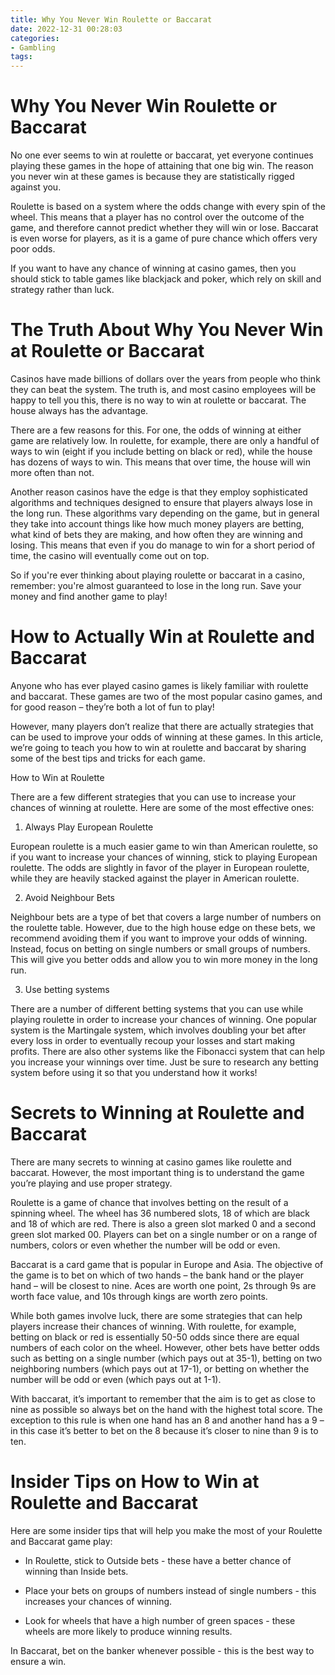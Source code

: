 ```yaml
---
title: Why You Never Win Roulette or Baccarat
date: 2022-12-31 00:28:03
categories:
- Gambling
tags:
---
```



#  Why You Never Win Roulette or Baccarat

No one ever seems to win at roulette or baccarat, yet everyone continues playing these games in the hope of attaining that one big win. The reason you never win at these games is because they are statistically rigged against you.

Roulette is based on a system where the odds change with every spin of the wheel. This means that a player has no control over the outcome of the game, and therefore cannot predict whether they will win or lose. Baccarat is even worse for players, as it is a game of pure chance which offers very poor odds.

If you want to have any chance of winning at casino games, then you should stick to table games like blackjack and poker, which rely on skill and strategy rather than luck.

#  The Truth About Why You Never Win at Roulette or Baccarat 

Casinos have made billions of dollars over the years from people who think they can beat the system. The truth is, and most casino employees will be happy to tell you this, there is no way to win at roulette or baccarat. The house always has the advantage.

There are a few reasons for this. For one, the odds of winning at either game are relatively low. In roulette, for example, there are only a handful of ways to win (eight if you include betting on black or red), while the house has dozens of ways to win. This means that over time, the house will win more often than not.

Another reason casinos have the edge is that they employ sophisticated algorithms and techniques designed to ensure that players always lose in the long run. These algorithms vary depending on the game, but in general they take into account things like how much money players are betting, what kind of bets they are making, and how often they are winning and losing. This means that even if you do manage to win for a short period of time, the casino will eventually come out on top.

So if you're ever thinking about playing roulette or baccarat in a casino, remember: you're almost guaranteed to lose in the long run. Save your money and find another game to play!

#  How to Actually Win at Roulette and Baccarat 

Anyone who has ever played casino games is likely familiar with roulette and baccarat. These games are two of the most popular casino games, and for good reason – they’re both a lot of fun to play!

However, many players don’t realize that there are actually strategies that can be used to improve your odds of winning at these games. In this article, we’re going to teach you how to win at roulette and baccarat by sharing some of the best tips and tricks for each game.

How to Win at Roulette 

There are a few different strategies that you can use to increase your chances of winning at roulette. Here are some of the most effective ones:

1. Always Play European Roulette 

European roulette is a much easier game to win than American roulette, so if you want to increase your chances of winning, stick to playing European roulette. The odds are slightly in favor of the player in European roulette, while they are heavily stacked against the player in American roulette.

2. Avoid Neighbour Bets 

Neighbour bets are a type of bet that covers a large number of numbers on the roulette table. However, due to the high house edge on these bets, we recommend avoiding them if you want to improve your odds of winning. Instead, focus on betting on single numbers or small groups of numbers. This will give you better odds and allow you to win more money in the long run.

3. Use betting systems 

There are a number of different betting systems that you can use while playing roulette in order to increase your chances of winning. One popular system is the Martingale system, which involves doubling your bet after every loss in order to eventually recoup your losses and start making profits. There are also other systems like the Fibonacci system that can help you increase your winnings over time. Just be sure to research any betting system before using it so that you understand how it works!

#  Secrets to Winning at Roulette and Baccarat 

There are many secrets to winning at casino games like roulette and baccarat. However, the most important thing is to understand the game you’re playing and use proper strategy.

Roulette is a game of chance that involves betting on the result of a spinning wheel. The wheel has 36 numbered slots, 18 of which are black and 18 of which are red. There is also a green slot marked 0 and a second green slot marked 00. Players can bet on a single number or on a range of numbers, colors or even whether the number will be odd or even.

Baccarat is a card game that is popular in Europe and Asia. The objective of the game is to bet on which of two hands – the bank hand or the player hand – will be closest to nine. Aces are worth one point, 2s through 9s are worth face value, and 10s through kings are worth zero points.

While both games involve luck, there are some strategies that can help players increase their chances of winning. With roulette, for example, betting on black or red is essentially 50-50 odds since there are equal numbers of each color on the wheel. However, other bets have better odds such as betting on a single number (which pays out at 35-1), betting on two neighboring numbers (which pays out at 17-1), or betting on whether the number will be odd or even (which pays out at 1-1).

With baccarat, it’s important to remember that the aim is to get as close to nine as possible so always bet on the hand with the highest total score. The exception to this rule is when one hand has an 8 and another hand has a 9 – in this case it’s better to bet on the 8 because it’s closer to nine than 9 is to ten.

#  Insider Tips on How to Win at Roulette and Baccarat

Here are some insider tips that will help you make the most of your Roulette and Baccarat game play:

* In Roulette, stick to Outside bets - these have a better chance of winning than Inside bets.

* Place your bets on groups of numbers instead of single numbers - this increases your chances of winning.

* Look for wheels that have a high number of green spaces - these wheels are more likely to produce winning results.

In Baccarat, bet on the banker whenever possible - this is the best way to ensure a win.